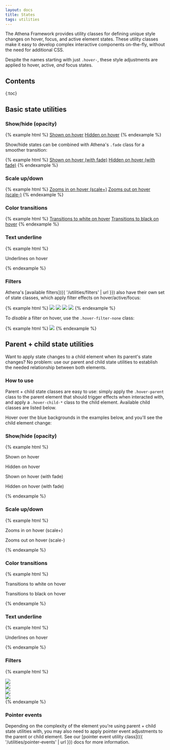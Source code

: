 ```yaml
---
layout: docs
title: States
tags: utilities
---
```


The Athena Framework provides utility classes for defining unique style changes on hover, focus, and active element states. These utility classes make it easy to develop complex interactive components on-the-fly, without the need for additional CSS.

Despite the names starting with just `.hover-`, these style adjustments are applied to hover, active, *and* focus states.


## Contents

{:toc}


## Basic state utilities

### Show/hide (opacity)

{% example html %}
<a href="#" class="hover-show">Shown on hover</a>
<a href="#" class="hover-hide">Hidden on hover</a>
{% endexample %}

Show/hide states can be combined with Athena's `.fade` class for a smoother transition:

{% example html %}
<a href="#" class="hover-show fade">Shown on hover (with fade)</a>
<a href="#" class="hover-hide fade">Hidden on hover (with fade)</a>
{% endexample %}

### Scale up/down

{% example html %}
<a href="#" class="d-inline-block hover-scale-up">Zooms in on hover (scale+)</a>
<a href="#" class="d-inline-block hover-scale-down">Zooms out on hover (scale-)</a>
{% endexample %}

### Color transitions

{% example html %}
<a href="#" class="hover-text-white">Transitions to white on hover</a>
<a href="#" class="hover-text-black">Transitions to black on hover</a>
{% endexample %}

### Text underline

{% example html %}
<p class="hover-text-underline">Underlines on hover</p>
{% endexample %}

### Filters

Athena's [available filters]({{ '/utilities/filters' | url }}) also have their own set of state classes, which apply filter effects on hover/active/focus:

{% example html %}
<img src="https://unsplash.it/100/100" class="hover-filter-sepia">
<img src="https://unsplash.it/100/100" class="hover-filter-grayscale">
<img src="https://unsplash.it/100/100" class="hover-filter-brightness">
<img src="https://unsplash.it/100/100" class="hover-filter-blur">
{% endexample %}

To _disable_ a filter on hover, use the `.hover-filter-none` class:

{% example html %}
<img src="https://unsplash.it/100/100" class="hover-filter-none filter-sepia">
{% endexample %}


## Parent + child state utilities

Want to apply state changes to a child element when its parent's state changes? No problem: use our parent and child state utilities to establish the needed relationship between both elements.

### How to use
Parent + child state classes are easy to use: simply apply the `.hover-parent` class to the parent element that should trigger effects when interacted with, and apply a `.hover-child-*` class to the child element.  Available child classes are listed below.

Hover over the blue backgrounds in the examples below, and you'll see the child element change:

### Show/hide (opacity)

{% example html %}
<div class="hover-parent bg-info mb-1">
  <p class="hover-child-show p-2 d-inline-block bg-default">Shown on hover</p>
</div>

<div class="hover-parent bg-info mb-1">
  <p class="hover-child-hide p-2 d-inline-block bg-default">Hidden on hover</p>
</div>

<div class="hover-parent bg-info mb-1">
  <p class="hover-child-show fade p-2 d-inline-block bg-default">Shown on hover (with fade)</p>
</div>

<div class="hover-parent bg-info mb-1">
  <p class="hover-child-hide fade p-2 d-inline-block bg-default">Hidden on hover (with fade)</p>
</div>
{% endexample %}

### Scale up/down

{% example html %}
<div class="hover-parent bg-info mb-1">
  <p class="hover-child-scale-up p-2 d-inline-block bg-default">Zooms in on hover (scale+)</p>
</div>

<div class="hover-parent bg-info mb-1">
  <p class="hover-child-scale-down p-2 d-inline-block bg-default">Zooms out on hover (scale-)</p>
</div>
{% endexample %}

### Color transitions

{% example html %}
<div class="hover-parent bg-info mb-1">
  <p class="hover-child-text-white text-primary p-2 d-inline-block bg-default">Transitions to white on hover</p>
</div>

<div class="hover-parent bg-info mb-1">
  <p class="hover-child-text-black p-2 d-inline-block bg-default">Transitions to black on hover</p>
</div>
{% endexample %}

### Text underline

{% example html %}
<div class="hover-parent bg-info mb-1">
  <p class="hover-child-text-underline p-2 d-inline-block bg-default">Underlines on hover</p>
</div>
{% endexample %}

### Filters

{% example html %}
<div class="hover-parent bg-info mb-1 pt-5">
    <img src="https://unsplash.it/100/100" class="hover-child-filter-sepia">
</div>

<div class="hover-parent bg-info mb-1 pt-5">
    <img src="https://unsplash.it/100/100" class="hover-child-filter-grayscale">
</div>

<div class="hover-parent bg-info mb-1 pt-5">
    <img src="https://unsplash.it/100/100" class="hover-child-filter-brightness">
</div>

<div class="hover-parent bg-info mb-1 pt-5">
    <img src="https://unsplash.it/100/100" class="hover-child-filter-blur">
</div>
{% endexample %}

### Pointer events

Depending on the complexity of the element you're using parent + child state utilities with, you may also need to apply pointer event adjustments to the parent or child element.  See our [pointer event utility class]({{ '/utilities/pointer-events' | url }}) docs for more information.
